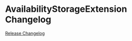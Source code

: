 # AvailabilityStorageExtension Changelog

[Release Changelog](https://github.com/spryker/availability-storage-extension/releases)
